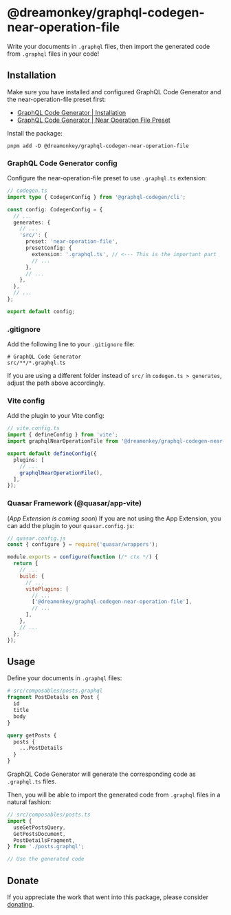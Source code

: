 # @dreamonkey/graphql-codegen-near-operation-file

<!-- TODO: Create a new package for(or convert this package to) an opinionated, ready to use GraphQL Code Generator preset -->

Write your documents in `.graphql` files, then import the generated code from `.graphql` files in your code!

## Installation

Make sure you have installed and configured GraphQL Code Generator and the near-operation-file preset first:

- [GraphQL Code Generator | Installation](https://the-guild.dev/graphql/codegen/docs/getting-started/installation)
- [GraphQL Code Generator | Near Operation File Preset](https://the-guild.dev/graphql/codegen/docs/presets/near-operation-file)

Install the package:

```shell
pnpm add -D @dreamonkey/graphql-codegen-near-operation-file
```

### GraphQL Code Generator config

Configure the near-operation-file preset to use `.graphql.ts` extension:

```ts
// codegen.ts
import type { CodegenConfig } from '@graphql-codegen/cli';

const config: CodegenConfig = {
  // ...
  generates: {
    // ...
    'src/': {
      preset: 'near-operation-file',
      presetConfig: {
        extension: '.graphql.ts', // <--- This is the important part
        // ...
      },
      // ...
    },
  },
  // ...
};

export default config;
```

### .gitignore

Add the following line to your `.gitignore` file:

```gitignore
# GraphQL Code Generator
src/**/*.graphql.ts
```

If you are using a different folder instead of `src/` in `codegen.ts > generates`, adjust the path above accordingly.

### Vite config

Add the plugin to your Vite config:

```ts
// vite.config.ts
import { defineConfig } from 'vite';
import graphqlNearOperationFile from '@dreamonkey/graphql-codegen-near-operation-file';

export default defineConfig({
  plugins: [
    // ...
    graphqlNearOperationFile(),
  ],
});
```

### Quasar Framework (@quasar/app-vite)

(_App Extension is coming soon_) <!-- TODO: Link the app extension when it's ready -->
If you are not using the App Extension, you can add the plugin to your `quasar.config.js`:

```js
// quasar.config.js
const { configure } = require('quasar/wrappers');

module.exports = configure(function (/* ctx */) {
  return {
    // ...
    build: {
      // ...
      vitePlugins: [
        // ...
        ['@dreamonkey/graphql-codegen-near-operation-file'],
        // ...
      ],
    },
    // ...
  };
});
```

## Usage

Define your documents in `.graphql` files:

```graphql
# src/composables/posts.graphql
fragment PostDetails on Post {
  id
  title
  body
}

query getPosts {
  posts {
    ...PostDetails
  }
}
```

GraphQL Code Generator will generate the corresponding code as `.graphql.ts` files.

Then, you will be able to import the generated code from `.graphql` files in a natural fashion:

```ts
// src/composables/posts.ts
import {
  useGetPostsQuery,
  GetPostsDocument,
  PostDetailsFragment,
} from './posts.graphql';

// Use the generated code
```

## Donate

If you appreciate the work that went into this package, please consider [donating](https://github.com/sponsors/dreamonkey).
